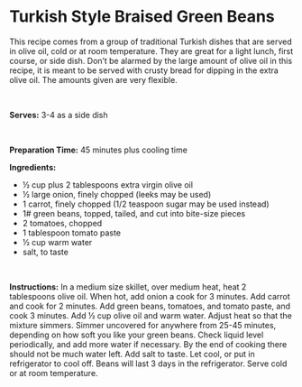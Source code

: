 Turkish Style Braised Green Beans
=================================

This recipe comes from a group of traditional Turkish dishes that are served in olive oil, cold or at room temperature. They are great for a light lunch, first course, or side dish. Don’t be alarmed by the large amount of olive oil in this recipe, it is meant to be served with crusty bread for dipping in the extra olive oil. The amounts given are very flexible.

 

**Serves:** 3-4 as a side dish

 

**Preparation Time:** 45 minutes plus cooling time

**Ingredients:**

-   ½ cup plus 2 tablespoons extra virgin olive oil
-   ½ large onion, finely chopped (leeks may be used)
-   1 carrot, finely chopped (1/2 teaspoon sugar may be used instead)
-   1\# green beans, topped, tailed, and cut into bite-size pieces
-   2 tomatoes, chopped
-   1 tablespoon tomato paste
-   ½ cup warm water
-   salt, to taste

 

**Instructions:** In a medium size skillet, over medium heat, heat 2 tablespoons olive oil. When hot, add onion a cook for 3 minutes. Add carrot and cook for 2 minutes. Add green beans, tomatoes, and tomato paste, and cook 3 minutes. Add ½ cup olive oil and warm water. Adjust heat so that the mixture simmers. Simmer uncovered for anywhere from 25-45 minutes, depending on how soft you like your green beans. Check liquid level periodically, and add more water if necessary. By the end of cooking there should not be much water left. Add salt to taste. Let cool, or put in refrigerator to cool off. Beans will last 3 days in the refrigerator. Serve cold or at room temperature.
